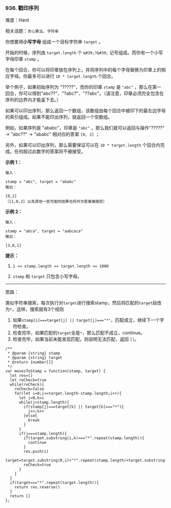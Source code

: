 ### 936. 戳印序列

难度：Hard

相关话题：`贪心算法`、`字符串`

你想要用**小写字母** 组成一个目标字符串 `target` 。



开始的时候，序列由 `target.length` 个 `&#39;?&#39;` 记号组成。而你有一个小写字母印章 `stamp` 。



在每个回合，你可以将印章放在序列上，并将序列中的每个字母替换为印章上的相应字母。你最多可以进行 `10 * target.length`  个回合。



举个例子，如果初始序列为 "?????"，而你的印章  `stamp` 是 `"abc"` ，那么在第一回合，你可以得到"abc??"、"?abc?"、"??abc"。（请注意，印章必须完全包含在序列的边界内才能盖下去。）



如果可以印出序列，那么返回一个数组，该数组由每个回合中被印下的最左边字母的索引组成。如果不能印出序列，就返回一个空数组。



例如，如果序列是 "ababc"，印章是  `"abc"` ，那么我们就可以返回与操作"?????" -> "abc??" -> "ababc" 相对应的答案  `[0, 2]` ；



另外，如果可以印出序列，那么需要保证可以在  `10 * target.length` 个回合内完成。任何超过此数字的答案将不被接受。







**示例 1：** 



```
输入：

stamp = "abc", target = "ababc"
输出：

[0,2]
（[1,0,2] 以及其他一些可能的结果也将作为答案被接受）
```


**示例 2：** 



```
输入：

stamp = "abca", target = "aabcaca"
输出：

[3,0,1]
```






**提示：** 




1.  `1 <= stamp.length <= target.length <= 1000` 

2.  `stamp`  和 `target` 只包含小写字母。






-----

思路：

类似字符串搜索，每次执行对`target`进行搜索stamp，然后将匹配的`target`段改为`*`，这样，搜索就有3个规则

1. 如果`stamp[i]===target[j] || target[j]==="*"`，匹配成立，继续下一个字符检查。
2. 检查完毕，如果匹配的`target`全是`*`，那么匹配不成立，continue。
3. 检查完毕，如果当前未能发现匹配，则说明无法匹配，返回 `[]`。
```
/**
 * @param {string} stamp
 * @param {string} target
 * @return {number[]}
 */
var movesToStamp = function(stamp, target) {
  let res=[]
  let reCheck=true
  while(reCheck){
    reCheck=false
    for(let i=0;i<=target.length-stamp.length;i++){
      let j=0,k=i
      while(j<stamp.length){
        if(stamp[j]===target[k] || target[k]==="*"){
          j++;k++
        }else{
          break
        }
      }
      if(j===stamp.length){
        if(target.substring(i,k)==="*".repeat(stamp.length)){
          continue
        }
        res.push(i)
        target=target.substring(0,i)+"*".repeat(stamp.length)+target.substring(k)
        reCheck=true
      }
    }
  }
  if(target==="*".repeat(target.length)){
    return res.reverse()
  }
  return []
};
```

